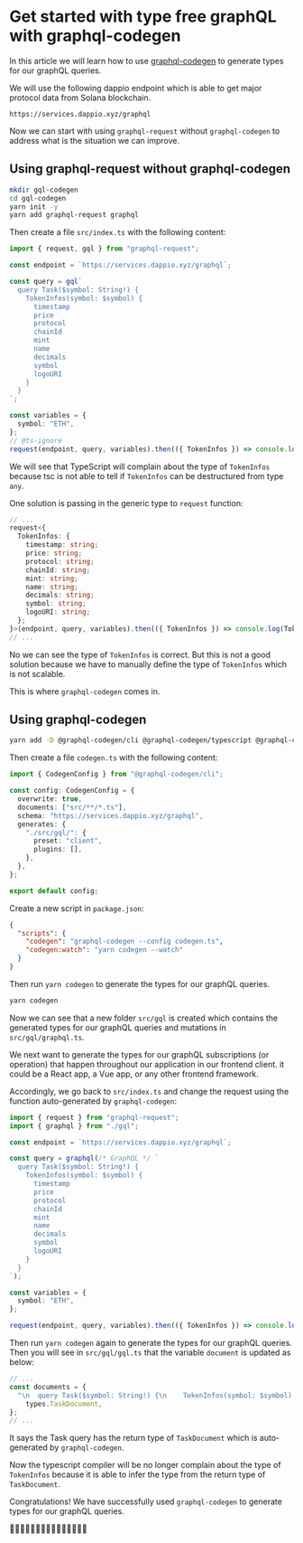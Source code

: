 # Get started with type free graphQL with graphql-codegen

In this article we will learn how to use [graphql-codegen](https://graphql-code-generator.com/) to generate types for our graphQL queries.

We will use the following dappio endpoint which is able to get major protocol data from Solana blockchain.

```
https://services.dappio.xyz/graphql
```

Now we can start with using `graphql-request` without `graphql-codegen` to address what is the situation we can improve.

## Using graphql-request without graphql-codegen

```bash
mkdir gql-codegen
cd gql-codegen
yarn init -y
yarn add graphql-request graphql
```

Then create a file `src/index.ts` with the following content:

```ts title="src/index.ts"
import { request, gql } from "graphql-request";

const endpoint = `https://services.dappio.xyz/graphql`;

const query = gql`
  query Task($symbol: String!) {
    TokenInfos(symbol: $symbol) {
      timestamp
      price
      protocol
      chainId
      mint
      name
      decimals
      symbol
      logoURI
    }
  }
`;

const variables = {
  symbol: "ETH",
};
// @ts-ignore
request(endpoint, query, variables).then(({ TokenInfos }) => console.log(TokenInfos));
```

We will see that TypeScript will complain about the type of `TokenInfos` because tsc is not able to tell if `TokenInfos` can be destructured from type `any`.

One solution is passing in the generic type to `request` function:

```ts title="src/index.ts"
// ...
request<{
  TokenInfos: {
    timestamp: string;
    price: string;
    protocol: string;
    chainId: string;
    mint: string;
    name: string;
    decimals: string;
    symbol: string;
    logoURI: string;
  };
}>(endpoint, query, variables).then(({ TokenInfos }) => console.log(TokenInfos));
// ...
```

No we can see the type of `TokenInfos` is correct. But this is not a good solution because we have to manually define the type of `TokenInfos` which is not scalable.

This is where `graphql-codegen` comes in.

## Using graphql-codegen

```bash
yarn add -D @graphql-codegen/cli @graphql-codegen/typescript @graphql-codegen/client-preset

```

Then create a file `codegen.ts` with the following content:

```ts title="codegen.ts"
import { CodegenConfig } from "@graphql-codegen/cli";

const config: CodegenConfig = {
  overwrite: true,
  documents: ["src/**/*.ts"],
  schema: "https://services.dappio.xyz/graphql",
  generates: {
    "./src/gql/": {
      preset: "client",
      plugins: [],
    },
  },
};

export default config;
```

Create a new script in `package.json`:

```json title="package.json"
{
  "scripts": {
    "codegen": "graphql-codegen --config codegen.ts",
    "codegen:watch": "yarn codegen --watch"
  }
}
```

Then run `yarn codegen` to generate the types for our graphQL queries.

```bash
yarn codegen
```

Now we can see that a new folder `src/gql` is created which contains the generated types for our graphQL queries and mutations in `src/gql/graphql.ts`.

We next want to generate the types for our graphQL subscriptions (or operation) that happen throughout our application in our frontend client. it could be a React app, a Vue app, or any other frontend framework.

Accordingly, we go back to `src/index.ts` and change the request using the function auto-generated by `graphql-codegen`:

```ts title="src/index.ts"
import { request } from "graphql-request";
import { graphql } from "./gql";

const endpoint = `https://services.dappio.xyz/graphql`;

const query = graphql(/* GraphQL */ `
  query Task($symbol: String!) {
    TokenInfos(symbol: $symbol) {
      timestamp
      price
      protocol
      chainId
      mint
      name
      decimals
      symbol
      logoURI
    }
  }
`);

const variables = {
  symbol: "ETH",
};

request(endpoint, query, variables).then(({ TokenInfos }) => console.log(TokenInfos));
```

Then run `yarn codegen` again to generate the types for our graphQL queries. Then you will see in `src/gql/gql.ts` that the variable `document` is updated as below:

```ts title="src/gql/gql.ts"
// ...
const documents = {
  "\n  query Task($symbol: String!) {\n    TokenInfos(symbol: $symbol) {\n      timestamp\n      price\n      protocol\n      chainId\n      mint\n      name\n      decimals\n      symbol\n      logoURI\n    }\n  }\n":
    types.TaskDocument,
};
// ...
```

It says the Task query has the return type of `TaskDocument` which is auto-generated by `graphql-codegen`.

Now the typescript compiler will be no longer complain about the type of `TokenInfos` because it is able to infer the type from the return type of `TaskDocument`.

Congratulations! We have successfully used `graphql-codegen` to generate types for our graphQL queries.

🎉🎉🎉🎉🎉🎉🎉🎉🎉🎉🎉🎉🎉🎉🎉
